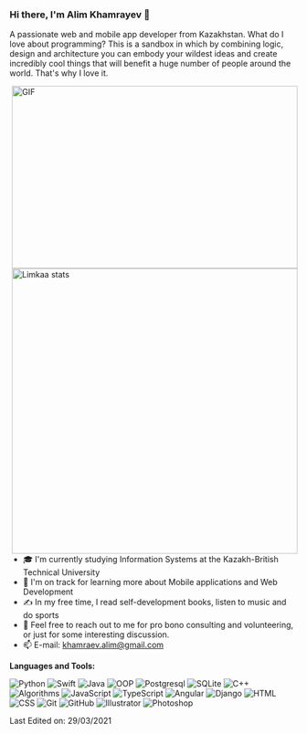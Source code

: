 ### Hi there, I'm Alim Khamrayev 👋

A passionate web and mobile app developer from Kazakhstan. What do I love about programming? This is a sandbox in which by combining logic, design and architecture you can embody your wildest ideas and create incredibly cool things that will benefit a huge number of people around the world. That's why I love it. 

  <img align="right" alt="GIF" src="https://github.com/abhisheknaiidu/abhisheknaiidu/blob/master/code.gif?raw=true" width="500" height="320">
  <img align="right" src="https://github-readme-stats.vercel.app/api?username=Limkaa&show_icons=true&title_color=d1d1d1&icon_color=03fc73&text_color=8e8e8e&bg_color=111111&border_radius=0)" alt="Limkaa stats" width="500"/>
  
 - 🎓 I'm currently studying Information Systems at the Kazakh-British Technical University
 - 🌱 I'm on track for learning more about Mobile applications and Web Development
 - ✍️ In my free time, I read self-development books, listen to music and do sports
 - 💬 Feel free to reach out to me for pro bono consulting and volunteering, or just for some interesting discussion.
 - 📫 E-mail: khamraev.alim@gmail.com

**Languages and Tools:**

![Python](https://img.shields.io/badge/Python-Upper-green)
![Swift](https://img.shields.io/badge/Swift-Intermediate-blue)
![Java](https://img.shields.io/badge/Java-Upper-green)
![OOP](https://img.shields.io/badge/OOP-Upper-green)
![Postgresql](https://img.shields.io/badge/Postgresql-Intermediate-blue)
![SQLite](https://img.shields.io/badge/Sqlite-Intermediate-blue)
![C++](https://img.shields.io/badge/C++-Intermediate-blue)
![Algorithms](https://img.shields.io/badge/Algorithms-Intermediate-blue)
![JavaScript](https://img.shields.io/badge/JavaScript-Beginner-lightgrey)
![TypeScript](https://img.shields.io/badge/TypeScript-Beginner-lightgrey)
![Angular](https://img.shields.io/badge/Angular-Beginner-lightgrey)
![Django](https://img.shields.io/badge/Django-Beginner-lightgrey)
![HTML](https://img.shields.io/badge/HTML-Upper-green)
![CSS](https://img.shields.io/badge/CSS-Upper-green)
![Git](https://img.shields.io/badge/Git-Beginner-lightgrey)
![GitHub](https://img.shields.io/badge/GitHub-Beginner-lightgrey)
![Illustrator](https://img.shields.io/badge/Illustrator-Intermediate-blue)
![Photoshop](https://img.shields.io/badge/Photoshop-Intermediate-blue)

Last Edited on: 29/03/2021

